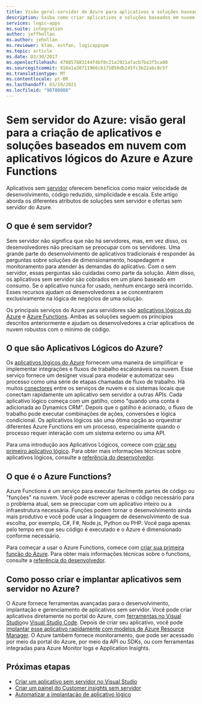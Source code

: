 ```yaml
---
title: Visão geral-servidor do Azure para aplicativos e soluções baseados em nuvem
description: Saiba como criar aplicativos e soluções baseados em nuvem sem se preocupar com a infraestrutura usando os aplicativos lógicos do Azure e Azure Functions
services: logic-apps
ms.suite: integration
author: jeffhollan
ms.author: jehollan
ms.reviewer: klam, estfan, logicappspm
ms.topic: article
ms.date: 03/30/2017
ms.openlocfilehash: 470857883144f4bf8c21a1921afacb7ba3f5ca00
ms.sourcegitcommit: 910a1a38711966cb171050db245fc3b22abc8c5f
ms.translationtype: MT
ms.contentlocale: pt-BR
ms.lasthandoff: 03/19/2021
ms.locfileid: "98788088"
---
```

# <a name="azure-serverless-overview-for-building-cloud-based-apps-and-solutions-with-azure-logic-apps-and-azure-functions"></a>Sem servidor do Azure: visão geral para a criação de aplicativos e soluções baseados em nuvem com aplicativos lógicos do Azure e Azure Functions

Aplicativos sem [servidor](https://azure.microsoft.com/solutions/serverless/) oferecem benefícios como maior velocidade de desenvolvimento, código reduzido, simplicidade e escala. Este artigo aborda os diferentes atributos de soluções sem servidor e ofertas sem servidor do Azure.

## <a name="what-is-serverless"></a>O que é sem servidor?

Sem servidor não significa que não há servidores, mas, em vez disso, os desenvolvedores não precisam se preocupar com os servidores. Uma grande parte do desenvolvimento de aplicativos tradicionais é responder às perguntas sobre soluções de dimensionamento, hospedagem e monitoramento para atender às demandas do aplicativo. Com o sem servidor, essas perguntas são cuidadas como parte da solução. Além disso, os aplicativos sem servidor são cobrados em um plano baseado em consumo. Se o aplicativo nunca for usado, nenhum encargo será incorrido. Esses recursos ajudam os desenvolvedores a se concentrarem exclusivamente na lógica de negócios de uma solução.

Os principais serviços do Azure para servidores são [aplicativos lógicos do Azure](https://azure.microsoft.com/services/logic-apps/) e [Azure Functions](https://azure.microsoft.com/services/functions/). Ambas as soluções seguem os princípios descritos anteriormente e ajudam os desenvolvedores a criar aplicativos de nuvem robustos com o mínimo de código.

## <a name="what-is-azure-logic-apps"></a>O que são Aplicativos Lógicos do Azure?

Os [aplicativos lógicos do Azure](logic-apps-overview.md) fornecem uma maneira de simplificar e implementar integrações e fluxos de trabalho escalonáveis na nuvem. Esse serviço fornece um designer visual para modelar e automatizar seu processo como uma série de etapas chamadas de fluxo de trabalho. Há muitos [conectores](../connectors/apis-list.md) entre os serviços de nuvem e os sistemas locais que conectam rapidamente um aplicativo sem servidor a outras APIs. Cada aplicativo lógico começa com um gatilho, como "quando uma conta é adicionada ao Dynamics CRM". Depois que o gatilho é acionado, o fluxo de trabalho pode executar combinações de ações, conversões e lógica condicional. Os aplicativos lógicos são uma ótima opção ao orquestrar diferentes Azure Functions em um processo, especialmente quando o processo requer interação com um sistema externo ou uma API.

Para uma introdução aos Aplicativos Lógicos, comece com [criar seu primeiro aplicativo lógico](quickstart-create-first-logic-app-workflow.md). Para obter mais informações técnicas sobre aplicativos lógicos, consulte a [referência do desenvolvedor](logic-apps-workflow-definition-language.md).

## <a name="what-is-azure-functions"></a>O que é o Azure Functions?

Azure Functions é um serviço para executar facilmente partes de código ou "funções" na nuvem. Você pode escrever apenas o código necessário para o problema atual, sem se preocupar com um aplicativo inteiro ou a infraestrutura necessária. Funções podem tornar o desenvolvimento ainda mais produtivo e você pode usar a linguagem de desenvolvimento de sua escolha, por exemplo, C#, F#, Node.js, Python ou PHP. Você paga apenas pelo tempo em que seu código é executado e o Azure é dimensionado conforme necessário.

Para começar a usar o Azure Functions, comece com [criar sua primeira função do Azure](../azure-functions/functions-get-started.md). Para obter mais informações técnicas sobre o functions, consulte a [referência do desenvolvedor](../azure-functions/functions-reference.md).

## <a name="how-can-i-build-and-deploy-serverless-apps-in-azure"></a>Como posso criar e implantar aplicativos sem servidor no Azure?

O Azure fornece ferramentas avançadas para o desenvolvimento, implantação e gerenciamento de aplicativos sem servidor. Você pode criar aplicativos diretamente no portal do Azure, com [ferramentas no Visual Studio](logic-apps-serverless-get-started-vs.md)ou [Visual Studio Code](quickstart-create-logic-apps-visual-studio-code.md). Depois de criar seu aplicativo, você pode [implantar esse aplicativo rapidamente com modelos de Azure Resource Manager](logic-apps-deploy-azure-resource-manager-templates.md). O Azure também fornece monitoramento, que pode ser acessado por meio da portal do Azure, por meio da API ou SDKs, ou com ferramentas integradas para Azure Monitor logs e Application Insights.

## <a name="next-steps"></a>Próximas etapas

* [Criar um aplicativo sem servidor no Visual Studio](logic-apps-serverless-get-started-vs.md)
* [Criar um painel do Customer insights sem servidor](logic-apps-scenario-social-serverless.md)
* [Automatizar a implantação de aplicativo lógico](logic-apps-azure-resource-manager-templates-overview.md)